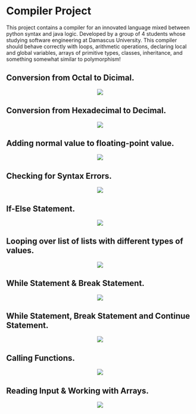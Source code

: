 # Compiler Project
This project contains a compiler for an innovated language mixed between python syntax and java logic. Developed by a group of 4 students whose studying software engineering at Damascus University. This compiler should behave correctly with loops, arithmetic operations, declaring local and global variables, arrays of primitive types, classes, inheritance, and something somewhat similar to polymorphism!

## Conversion from Octal to Dicimal.
<p align="center">
  <img src="https://github.com/BlueBrains/compiler-project/blob/stable/examples/3531602438.JPG"/>
</p>

## Conversion from Hexadecimal to Decimal.
<p align="center">
  <img src="https://github.com/BlueBrains/compiler-project/blob/stable/examples/3531609503.JPG"/>
</p>

## Adding normal value to floating-point value.
<p align="center">
  <img src="https://github.com/BlueBrains/compiler-project/blob/stable/examples/3532830938.JPG"/>
</p>

## Checking for Syntax Errors.
<p align="center">
  <img src="https://github.com/BlueBrains/compiler-project/blob/stable/examples/3531618224.JPG"/>
</p>

## If-Else Statement.
<p align="center">
  <img src="https://github.com/BlueBrains/compiler-project/blob/stable/examples/3532683071.JPG"/>
</p>

## Looping over list of lists with different types of values.
<p align="center">
  <img src="https://github.com/BlueBrains/compiler-project/blob/stable/examples/3532878086.JPG"/>
</p>

## While Statement & Break Statement.
<p align="center">
  <img src="https://github.com/BlueBrains/compiler-project/blob/stable/examples/3533183804.JPG"/>
</p>

## While Statement, Break Statement and Continue Statement.
<p align="center">
  <img src="https://github.com/BlueBrains/compiler-project/blob/stable/examples/3533183909.JPG"/>
</p>

## Calling Functions.
<p align="center">
  <img src="https://github.com/BlueBrains/compiler-project/blob/stable/examples/3534224768.JPG"/>
</p>

## Reading Input & Working with Arrays.
<p align="center">
  <img src="https://github.com/BlueBrains/compiler-project/blob/stable/examples/3534224768.JPG"/>
</p>
